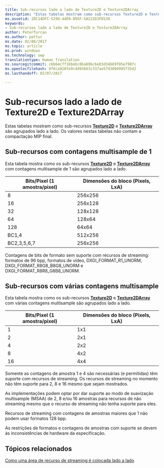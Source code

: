 ```yaml
---
title: Sub-recursos lado a lado de Texture2D e Texture2DArray
description: "Estas tabelas mostram como sub-recursos Texture2D e Texture2DArray são agrupados lado a lado."
ms.assetid: 2DC14DFC-5299-44D9-895F-5A223D3FD530
keywords:
- Sub-recursos lado a lado de Texture2D e Texture2DArray
author: PeterTurcan
ms.author: pettur
ms.date: 02/08/2017
ms.topic: article
ms.prod: windows
ms.technology: uwp
translationtype: Human Translation
ms.sourcegitcommit: c6b64cff1bbebc8ba69bc6e03d34b69f85e798fc
ms.openlocfilehash: 8f6ca928fe9c4d93663c337ae57d3894995f35d2
ms.lasthandoff: 02/07/2017

---
```


# <a name="texture2d-and-texture2darray-subresource-tiling"></a>Sub-recursos lado a lado de Texture2D e Texture2DArray


Estas tabelas mostram como sub-recursos [**Texture2D**](https://msdn.microsoft.com/library/windows/desktop/ff471525) e [**Texture2DArray**](https://msdn.microsoft.com/library/windows/desktop/ff471526) são agrupados lado a lado. Os valores nestas tabelas não contam a compactação MIP final.

## <a name="span-idsubresources-with-multisample-counts-of-1spanspan-idsubresources-with-multisample-counts-of-1spanspan-idsubresources-with-multisample-counts-of-1spansubresources-with-multisample-counts-of-1"></a><span id="Subresources-with-multisample-counts-of-1"></span><span id="subresources-with-multisample-counts-of-1"></span><span id="SUBRESOURCES-WITH-MULTISAMPLE-COUNTS-OF-1"></span>Sub-recursos com contagens multisample de 1


Esta tabela mostra como os sub-recursos [**Texture2D**](https://msdn.microsoft.com/library/windows/desktop/ff471525) e [**Texture2DArray**](https://msdn.microsoft.com/library/windows/desktop/ff471526) com contagens multisample de 1 são agrupados lado a lado.

| Bits/Pixel (1 amostra/pixel) | Dimensões do bloco (Pixels, LxA) |
|-----------------------------|-------------------------------|
| 8                           | 256x256                       |
| 16                          | 256x128                       |
| 32                          | 128x128                       |
| 64                          | 128x64                        |
| 128                         | 64x64                         |
| BC1,4                       | 512x256                       |
| BC2,3,5,6,7                 | 256x256                       |

 

Contagens de bits de formato sem suporte com recursos de streaming: formatos de 96 bpp, formatos de vídeo, DXGI\_FORMAT\_R1\_UNORM, DXGI\_FORMAT\_R8G8\_B8G8\_UNORM e DXGI\_FORMAT\_R8R8\_G8B8\_UNORM.

## <a name="span-idsubresources-with-various-multisample-countsspanspan-idsubresources-with-various-multisample-countsspanspan-idsubresources-with-various-multisample-countsspansubresources-with-various-multisample-counts"></a><span id="Subresources-with-various-multisample-counts"></span><span id="subresources-with-various-multisample-counts"></span><span id="SUBRESOURCES-WITH-VARIOUS-MULTISAMPLE-COUNTS"></span>Sub-recursos com várias contagens multisample


Esta tabela mostra como os sub-recursos [**Texture2D**](https://msdn.microsoft.com/library/windows/desktop/ff471525) e [**Texture2DArray**](https://msdn.microsoft.com/library/windows/desktop/ff471526) com várias contagens multisample são agrupados lado a lado.

| Bits/Pixel (1 amostra/pixel) | Dimensões do bloco (Pixels, LxA) |
|-----------------------------|-------------------------------|
| 1                           | 1x1                           |
| 2                           | 2x1                           |
| 4                           | 2x2                           |
| 8                           | 4x2                           |
| 16                          | 4x4                           |

 

Somente as contagens de amostra 1 e 4 são necessárias (e permitidas) têm suporte com recursos de streaming. Os recursos de streaming no momento não têm suporte para 2, 8 e 16 mesmo que sejam mostrados.

As implementações podem optar por dar suporte ao modo de suavização multisample (MSAA) de 2, 8 e/ou 16 amostras para recursos de não streaming mesmo que o recurso de streaming não tenha suporte para eles.

Recursos de streaming com contagens de amostras maiores que 1 não podem usar formatos 128 bpp.

As restrições de formatos e contagens de amostras com suporte se devem às inconsistências de hardware da especificação.

## <a name="span-idrelated-topicsspanrelated-topics"></a><span id="related-topics"></span>Tópicos relacionados


[Como uma área de recurso de streaming é colocada lado a lado](how-a-streaming-resource-s-area-is-tiled.md)

 

 





